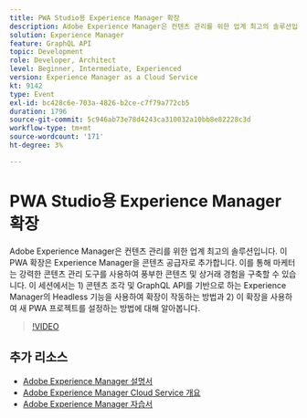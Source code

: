 ```yaml
---
title: PWA Studio용 Experience Manager 확장
description: Adobe Experience Manager은 컨텐츠 관리를 위한 업계 최고의 솔루션입니다. 이 PWA 확장은 Experience Manager을 콘텐츠 공급자로 추가합니다. 이를 통해 마케터는 강력한 콘텐츠 관리 도구를 사용하여 풍부한 콘텐츠 및 상거래 경험을 구축할 수 있습니다. 이 세션에서는 1) 콘텐츠 조각 및 GraphQL API를 기반으로 하는 Experience Manager의 Headless 기능을 사용하여 확장이 작동하는 방법과 2) 이 확장을 사용하여 새 PWA 프로젝트를 설정하는 방법에 대해 알아봅니다.
solution: Experience Manager
feature: GraphQL API
topic: Development
role: Developer, Architect
level: Beginner, Intermediate, Experienced
version: Experience Manager as a Cloud Service
kt: 9142
type: Event
exl-id: bc428c6e-703a-4826-b2ce-c7f79a772cb5
duration: 1796
source-git-commit: 5c946ab73e78d4243ca310032a10bb8e82228c3d
workflow-type: tm+mt
source-wordcount: '171'
ht-degree: 3%

---
```


# PWA Studio용 Experience Manager 확장

Adobe Experience Manager은 컨텐츠 관리를 위한 업계 최고의 솔루션입니다. 이 PWA 확장은 Experience Manager을 콘텐츠 공급자로 추가합니다. 이를 통해 마케터는 강력한 콘텐츠 관리 도구를 사용하여 풍부한 콘텐츠 및 상거래 경험을 구축할 수 있습니다. 이 세션에서는 1) 콘텐츠 조각 및 GraphQL API를 기반으로 하는 Experience Manager의 Headless 기능을 사용하여 확장이 작동하는 방법과 2) 이 확장을 사용하여 새 PWA 프로젝트를 설정하는 방법에 대해 알아봅니다.

>[!VIDEO](https://video.tv.adobe.com/v/337581/?quality=12&learn=on&hidetitle=true)

## 추가 리소스

- [Adobe Experience Manager 설명서](https://experienceleague.adobe.com/docs/experience-manager-cloud-service.html)
- [Adobe Experience Manager Cloud Service 개요](https://experienceleague.adobe.com/docs/experience-manager-cloud-service/overview/home.html)
- [Adobe Experience Manager 자습서](https://experienceleague.adobe.com/docs/experience-manager-tutorials.html)
